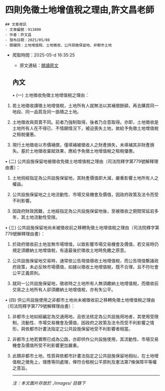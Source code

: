 # 四則免徵土地增值稅之理由,許文昌老師
            

    ## 文章資訊
    - 文章編號：913800
    - 作者：許文昌
    - 發布日期：2025/05/08
    - 關鍵詞：土地增值稅、土地徵收、公共設施保留地、非都市土地
- 爬取時間：2025-05-d 16:35:25
    - 原文連結：[閱讀原文](https://real-estate.get.com.tw/Columns/detail.aspx?no=913800)

    ## 內文
    • (一) 土地徵收免徵土地增值稅之理由：

1. 若土地徵收課徵土地增值稅，土地所有人就無法以其補償餘額，再去購買同一地段、同一品質及同一面積之土地。

2. 土地徵收與買賣不同。前者乃強制取得，後者乃合意取得。亦即，土地徵收是土地所有人在不得已、不情願情況下，被迫喪失土地，故給予免徵土地增值稅之租稅優惠。

3. 現行土地徵收以市價補償，僅填補被徵收人之財產損失，未填補其非財產損失。基於土地徵收稟賦效果，應給予免徵土地增值稅之租稅優惠。

• (二) 公共設施保留地被徵收免徵土地增值稅之理由（司法院釋字第779號解釋理由書）：

1. 土地倘經指定為公共設施保留地，其財產價值即大減，嚴重影響土地所有人之權益。

2. 公共設施保留地之土地流動性、市場交易機會及價值，因政府政策及法令而受不利影響。

3. 因政府財政困難，土地經指定為公共設施保留地後，至被徵收之期間常延宕多年，其土地流動性受限。

• (三) 公共設施保留地尚未被徵收前之移轉免徵土地增值稅之理由（司法院釋字第779號解釋理由書）：

1. 於政府徵收前土地並無市場增值，以致影響市場交易機會及價值，若交易時仍規定須繳納土地增值稅，有違最後於徵收土地時免繳之原意。

2. 公共設施保留地交易時，通常依公告現值徵收土地增值稅，而公告現值繫諸政府政策，未必反映市場價值，如據以徵收土地增值稅，既不合理，且不符社會公平正義原則。

3. 就同一公共設施保留地，徵收時之土地所有人無須繳納土地增值稅，而徵收前交易之土地所有人卻須繳納土地增值稅，亦有失公平。

• (四) 供公共設施使用之非都市土地尚未被徵收前之移轉免徵土地增值稅之理由（司法院釋字第779號解釋理由書）：

1. 非都市土地如經編定為交通用地，且依法核定為公共設施用地者，其使用受限制，流動性、市場交易機會及價值，因政府之政策及法令而受不利影響之情形，與依都市計畫法指定之公共設施保留地受不利影響者相當。

2. 非都市土地若實際已成為公路，亦即供作公共設施使用，其流動性、市場交易機會及價值所受不利影響更加嚴重。

3. 此類非都市土地，性質與依都市計畫法指定之公共設施保留地相似，在土地增值稅之徵免上，理應等同處理，俾符合租稅公平原則及憲法第7條保障平等權之意旨。

    ---
    *注：本文圖片存放於 ./images/ 目錄下*
    